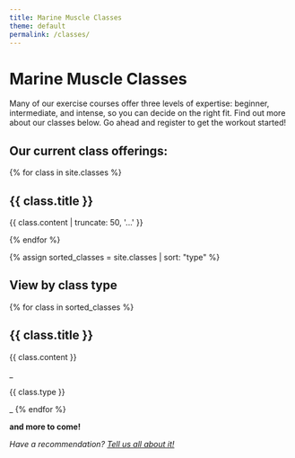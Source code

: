 ```yaml
---
title: Marine Muscle Classes
theme: default
permalink: /classes/
---
```

# Marine Muscle Classes

Many of our exercise courses offer three levels of expertise: beginner, intermediate, and intense, so you can decide on the right fit. Find out more about our classes below. Go ahead and register to get the workout started!

## Our current class offerings:
{% for class in site.classes %}
<h2>{{ class.title }}</h2>
<p>{{ class.content | truncate: 50, '...' }}</p>
{% endfor %}

{% assign sorted_classes = site.classes | sort: "type" %}
<h2>View by class type</h2>
{% for class in sorted_classes %}
 <h2>{{ class.title }}</h2>
 <p>{{ class.content }}</p>
 _<p>{{ class.type }}</p>_
{% endfor %}

**and more to come!**

_Have a recommendation? [Tell us all about it!](https://surfgym.com/suggestions)_

